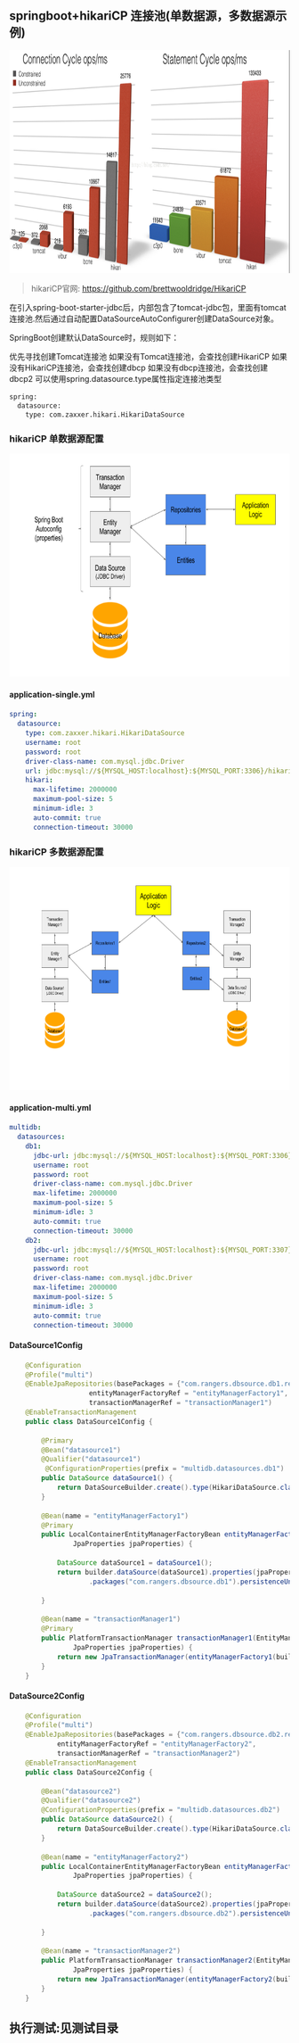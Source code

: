 ## springboot+hikariCP 连接池(单数据源，多数据源示例)

<img src="./static/hikaricp-func.png" width="660px" height="400px"> 
		
> hikariCP官网:  https://github.com/brettwooldridge/HikariCP

在引入spring-boot-starter-jdbc后，内部包含了tomcat-jdbc包，里面有tomcat连接池.然后通过自动配置DataSourceAutoConfigurer创建DataSource对象。

SpringBoot创建默认DataSource时，规则如下：

优先寻找创建Tomcat连接池
如果没有Tomcat连接池，会查找创建HikariCP
如果没有HikariCP连接池，会查找创建dbcp
如果没有dbcp连接池，会查找创建dbcp2
可以使用spring.datasource.type属性指定连接池类型

	spring:
	  datasource:
	    type: com.zaxxer.hikari.HikariDataSource
	    
### hikariCP 单数据源配置
<img src="./static/persistent-process.png" width="660px" height="400px"> 	    
	    
#### application-single.yml
	
```yaml
spring:
  datasource:
    type: com.zaxxer.hikari.HikariDataSource
    username: root
    password: root
    driver-class-name: com.mysql.jdbc.Driver
    url: jdbc:mysql://${MYSQL_HOST:localhost}:${MYSQL_PORT:3306}/hikaricp?createDatabaseIfNotExist=true&amp;amp;useUnicode=true&amp;amp;characterEncoding=utf-8mb4&amp;amp;autoReconnect=true&useSSL=false
    hikari:
      max-lifetime: 2000000
      maximum-pool-size: 5
      minimum-idle: 3
      auto-commit: true
      connection-timeout: 30000
```
	
### hikariCP 多数据源配置

<img src="./static/multi-persistent-process.png" width="660px" height="400px"> 

#### application-multi.yml

```yaml
multidb:
  datasources:
    db1:
      jdbc-url: jdbc:mysql://${MYSQL_HOST:localhost}:${MYSQL_PORT:3306}/hikaricp?createDatabaseIfNotExist=true&amp;amp;useUnicode=true&amp;amp;characterEncoding=utf-8mb4&amp;amp;autoReconnect=true&useSSL=false
      username: root
      password: root
      driver-class-name: com.mysql.jdbc.Driver
      max-lifetime: 2000000
      maximum-pool-size: 5
      minimum-idle: 3
      auto-commit: true
      connection-timeout: 30000
    db2:
      jdbc-url: jdbc:mysql://${MYSQL_HOST:localhost}:${MYSQL_PORT:3307}/hikaricp?createDatabaseIfNotExist=true&amp;amp;useUnicode=true&amp;amp;characterEncoding=utf-8mb4&amp;amp;autoReconnect=true&useSSL=false
      username: root
      password: root
      driver-class-name: com.mysql.jdbc.Driver
      max-lifetime: 2000000
      maximum-pool-size: 5
      minimum-idle: 3
      auto-commit: true
      connection-timeout: 30000
```

#### DataSource1Config

```java
    @Configuration
	@Profile("multi")
	@EnableJpaRepositories(basePackages = {"com.rangers.dbsource.db1.repo" }, 
	                entityManagerFactoryRef = "entityManagerFactory1", 
	                transactionManagerRef = "transactionManager1")
    @EnableTransactionManagement
    public class DataSource1Config {
    
        @Primary
        @Bean("datasource1")
        @Qualifier("datasource1")
         @ConfigurationProperties(prefix = "multidb.datasources.db1")
        public DataSource dataSource1() {
            return DataSourceBuilder.create().type(HikariDataSource.class).build();
        }
    
        @Bean(name = "entityManagerFactory1")
        @Primary
        public LocalContainerEntityManagerFactoryBean entityManagerFactory1(EntityManagerFactoryBuilder builder,
                JpaProperties jpaProperties) {
    
            DataSource dataSource1 = dataSource1();
            return builder.dataSource(dataSource1).properties(jpaProperties.getHibernateProperties(dataSource1))
                    .packages("com.rangers.dbsource.db1").persistenceUnit("db1").build();
    
        }
    
        @Bean(name = "transactionManager1")
        @Primary
        public PlatformTransactionManager transactionManager1(EntityManagerFactoryBuilder builder,
                JpaProperties jpaProperties) {
            return new JpaTransactionManager(entityManagerFactory1(builder, jpaProperties).getObject());
        }
    }  
```
  
#### DataSource2Config

```java
    @Configuration
	@Profile("multi")
	@EnableJpaRepositories(basePackages = {"com.rangers.dbsource.db2.repo" }, 
			entityManagerFactoryRef = "entityManagerFactory2", 
			transactionManagerRef = "transactionManager2")
	@EnableTransactionManagement
	public class DataSource2Config {

        @Bean("datasource2")
        @Qualifier("datasource2")
        @ConfigurationProperties(prefix = "multidb.datasources.db2")
        public DataSource dataSource2() {
            return DataSourceBuilder.create().type(HikariDataSource.class).build();
        }
    
        @Bean(name = "entityManagerFactory2")
        public LocalContainerEntityManagerFactoryBean entityManagerFactory2(EntityManagerFactoryBuilder builder,
                JpaProperties jpaProperties) {
    
            DataSource dataSource2 = dataSource2();
            return builder.dataSource(dataSource2).properties(jpaProperties.getHibernateProperties(dataSource2))
                    .packages("com.rangers.dbsource.db2").persistenceUnit("db2").build();
    
        }
    
        @Bean(name = "transactionManager2")
        public PlatformTransactionManager transactionManager2(EntityManagerFactoryBuilder builder,
                JpaProperties jpaProperties) {
            return new JpaTransactionManager(entityManagerFactory2(builder, jpaProperties).getObject());
        }
    }
```
  
  
## 执行测试:见测试目录